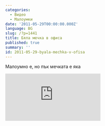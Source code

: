 ```yaml
---
categories:
  - Видео
  - Малоумки
date: '2011-05-29T00:00:00.000Z'
language: BG
slug: /?p=1441
title: Бяла мечка в офиса
published: true
summary: ''
id: 2011-05-29-byala-mechka-v-ofisa
---
```


Малоумно е, но пък мечката е яка

<div className="youtube_video"><iframe src="http://www.youtube.com/embed/Ps1dSTo2lsU?rel=0" frameborder="0" allowfullscreen></iframe></div>
